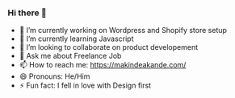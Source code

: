 ### Hi there 👋


- 🔭 I’m currently working on Wordpress and Shopify store setup
- 🌱 I’m currently learning Javascript
- 👯 I’m looking to collaborate on product developement
- 💬 Ask me about Freelance Job
- 📫 How to reach me: https://makindeakande.com/
- 😄 Pronouns: He/Him
- ⚡ Fun fact: I fell in love with Design first

